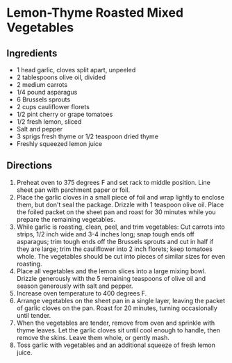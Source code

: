 # Lemon-Thyme Roasted Mixed Vegetables

## Ingredients

- 1 head garlic, cloves split apart, unpeeled
- 2 tablespoons olive oil, divided
- 2 medium carrots
- 1/4 pound asparagus
- 6 Brussels sprouts
- 2 cups cauliflower florets
- 1/2 pint cherry or grape tomatoes
- 1/2 fresh lemon, sliced
- Salt and pepper
- 3 sprigs fresh thyme or 1/2 teaspoon dried thyme
- Freshly squeezed lemon juice

## Directions

1. Preheat oven to 375 degrees F and set rack to middle position. Line sheet pan with parchment paper or foil.
2. Place the garlic cloves in a small piece of foil and wrap lightly to enclose them, but don't seal the package. Drizzle with 1 teaspoon olive oil. Place the foiled packet on the sheet pan and roast for 30 minutes while you prepare the remaining vegetables.
3. While garlic is roasting, clean, peel, and trim vegetables: Cut carrots into strips, 1/2 inch wide and 3-4 inches long; snap tough ends off asparagus; trim tough ends off the Brussels sprouts and cut in half if they are large; trim the cauliflower into 2 inch florets; keep tomatoes whole. The vegetables should be cut into pieces of similar sizes for even roasting.
4. Place all vegetables and the lemon slices into a large mixing bowl. Drizzle generously with the 5 remaining teaspoons of olive oil and season generously with salt and pepper.
5. Increase oven temperature to 400 degrees F.
6. Arrange vegetables on the sheet pan in a single layer, leaving the packet of garlic cloves on the pan. Roast for 20 minutes, turning occasionally until tender. 
7. When the vegetables are tender, remove from oven and sprinkle with thyme leaves. Let the garlic cloves sit until cool enough to handle, then remove the skins. Leave them whole, or gently mash.
8. Toss garlic with vegetables and an additional squeeze of fresh lemon juice.